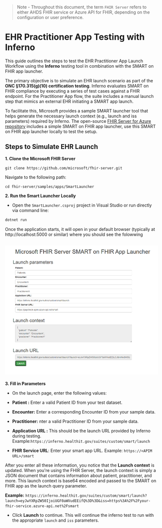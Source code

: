> Note - Throughout this document, the term `FHIR Server` refers to either AHDS FHIR service or Azure API for FHIR, depending on the configuration or user preference.

#  EHR Practitioner App Testing with Inferno
This guide outlines the steps to test the EHR Practitioner App Launch Workflow using the **Inferno** testing tool in combination with the SMART on FHIR app launcher. 

The primary objective is to simulate an EHR launch scenario as part of the **ONC §170.315(g)(10) certification testing**. Inferno evaluates SMART on FHIR compliance by executing a series of test cases against a FHIR endpoint. For the Practitioner App flow, the suite includes a manual launch step that mimics an external EHR initiating a SMART app launch.

To facilitate this, Microsoft provides a sample SMART launcher tool that helps generate the necessary launch context (e.g., launch and iss parameters) required by Inferno. The open-source [FHIR Server for Azure repository](https://github.com/Microsoft/fhir-server) includes a simple SMART on FHIR app launcher, use this SMART on FHIR app launcher locally to test the setup.


## Steps to Simulate EHR Launch ##
**1. Clone the Microsoft FHIR Server**

```
git clone https://github.com/microsoft/fhir-server.git
```
Navigate to the following path:
```
cd fhir-server/samples/apps/SmartLauncher
```
**2. Run the Smart Launcher Locally**

- Open the ```SmartLauncher.csproj``` project in Visual Studio or run directly via command line:

```bash
dotnet run
```
Once the application starts, it will open in your default browser (typically at http://localhost:5000 or similar) where you should see the folowwing

![](./images/smart-ehr-launch-Inferno-Setup.png)
---

**3. Fill in Parameters**

- On the launch page, enter the following values:

- **Patient :** Enter a valid Patient ID from your test dataset.
- **Encounter:** Enter a corresponding Encounter ID from your sample data.
- **Practitioner:** nter a valid Practitioner ID from your sample data.
- **Application URL :** This should be the launch URL provided by Inferno during testing.    
     Example:```https://inferno.healthit.gov/suites/custom/smart/launch```
- **FHIR Service URL**: Enter your smart app URL. Example: ```https://<APIM URL>/smart```

After you enter all these information, you notice that the **Launch context** is updated. When you're using the FHIR Server, the launch context is simply a JSON document that contains information about patient, practitioner, and more. This launch context is base64 encoded and passed to the SMART on FHIR app as the launch query parameter.

**Example:**
```https://inferno.healthit.gov/suites/custom/smart/launch?launch=eyJwYXRpZW50IjoiUGF0aWVudEEifQ%3D%3D&iss=https%3A%2F%2Fyour-fhir-service.azure-api.net%2Fsmart```

- Click **Launch** to continue. This will continue the inferno test to run with the appropriate ```launch``` and ```iss``` parameters.
































































